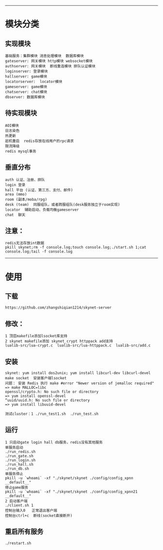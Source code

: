 -----------------------------------
# 模块分类
## 实现模块
    基础服务：集群模块 消息处理模块  数据库模块
    gateserver: 网关模块 http模块 websocket模块 
    authserver: 网关模块  断线重连模块 排队认证模块
    loginserver: 登录模块
    hallserver: game模块
    locatorserver:  locator模块
    gameserver: game模块
    chatserver: chat模块
    dbserver: 数据库模块

## 待实现模块
    AOI模块
    日志染色
    热更新 
    宕机重启  redis存放在线用户的rpc请求
    限流降级
    redis mysql事务
	
## 垂直分布
    auth 认证、注册、排队
    login 登录
    hall 平台 (认证、第三方、支付、邮件)
    area (mmo)
    room (副本/moba/rpg)
    desk (team)  同服组队，或者跨服组队(desk服务独立于room实现)
    locator  辅助启动、负载均衡gameserver
    chat  聊天

## 注意：
    redis无法存放int数据
    pkill skynet;rm -f console.log;touch console.log;./start.sh 1;cat console.log;tail -f console.log
    
-----------------------------------
# 使用
## 下载
    https://github.com/zhangshiqian1214/skynet-server
## 修改：
    1 顶层makefile添加lsocket库支持
    2 skynet makefile添加 skynet_crypt httppack add支持
    lualib-src/lua-crypt.c  lualib-src/lua-httppack.c  lualib-src/add.c

## 安装
    skynet: yum install dos2unix; yum install libcurl-dev libcurl-devel
    make socket  安装客户端lsocket
    问题： 安装 Redis 执行 make #error "Newer version of jemalloc required"
    => make MALLOC=libc
    openssl/crypto.h: No such file or directory
    => yum install openssl-devel
    “uuid/uuid.h: No such file or directory
    => yum install libuuid-devel

    测试cluster：1 ./run_test1.sh  ./run_test.sh

## 运行
    1 只启动gate login hall db服务，redis没有其他服务
    单服务启动
    ./run_redis.sh
    ./run_gate.sh
    ./run_login.sh
    ./run_hall.sh
    ./run_db.sh
    单服务停止
    pkill -u `whoami` -xf "./skynet/skynet ./config/config_xpnn __default__"
    停止game服务
    pkill -u `whoami` -xf "./skynet/skynet ./config/config_xpnn21 __default__"
    2 启动客户端
    ./client.sh 1
    控制台输入0   正常退出客户端
    控制台ctrl+c  断线(socket直接断开)

## 重启所有服务
    ./restart.sh
